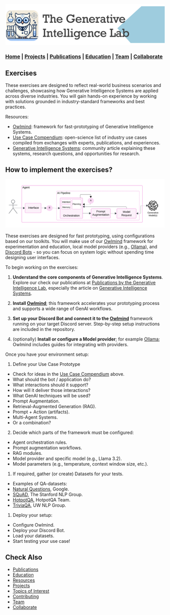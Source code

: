 ![GenI-Lab Banner](./images/genilab-banner.png)

### [Home](index.md) | [Projects](projects.md) | [Publications](knowledge.md) | [Education](knowledge.md#education) | [Team](people.md) | [Collaborate](collaborate.md)


## Exercises

These exercises are designed to reflect real-world business scenarios and challenges, showcasing how Generative Intelligence Systems are applied across diverse industries. You will gain hands-on experience by working with solutions grounded in industry-standard frameworks and best practices.

Resources:

* [Owlmind](https://github.com/genilab-fau/owlmind): framework for fast-prototyping of Generative Intelligence Systems.
* [Use Case Compendium](https://docs.google.com/spreadsheets/d/1Ge2chxRrBjILHkZthtzymqAbs3TkwrGiMMge23zC8jA/edit?usp=sharing): open-science list of industry use cases compiled from exchanges with experts, publications, and experiences.
* [Generative Intelligence Systems](https://medium.com/generative-intelligence-lab/generative-intelligence-systems-concepts-and-research-opportunities-0740b1b5c7eb): community article explaining these systems, research questions, and opportunities for research.


## How to implement the exercises?

![GenI System Architecture](./images/docs/genai-arch.png)

These exercises are designed for fast prototyping, using configurations based on our toolkits. You will make use of our [Owlmind](https://github.com/genilab-fau/owlmind) framework for experimentation and education, local model providers (e.g., [Ollama](http://www.ollama.com)), and [Discord Bots](http://www.discord.com) - so you can focus on system logic without spending time designing user interfaces.


To begin working on the exercises:

1. **Understand the core components of Generative Intelligence Systems**. Explore our check our publications at [Publications by the Generative Intelligence Lab](https://medium.com/generative-intelligence-lab), especially the article on [Generative Intelligence Systems](https://medium.com/generative-intelligence-lab/generative-intelligence-systems-concepts-and-research-opportunities-0740b1b5c7eb).

1. **Install [Owlmind](https://github.com/genilab-fau/owlmind)**; this framework accelerates your prototyping process and supports a wide range of GenAI workflows.

1. **Set up your Discord Bot and connect it to the [Owlmind](https://github.com/genilab-fau/owlmind)** framework running on your target Discord server. Step-by-step setup instructions are included in the repository.

1. (optionally) **Install or configure a Model provider**; for example [Ollama](http://www.ollama.com); Owlmind includes guides for integrating with providers.


Once you have your environment setup:

1. Define your Use Case Prototype
 * Check for ideas in the [Use Case Compendium](#exercises) above.
 * What should the bot / application do?
 * What interactions should it support?
 * How will it deliver those interactions?
 * What GenAI techniques will be used?
 * Prompt Augmentation.
 * Retrieval-Augmented Generation (RAG).
 * Prompt + Action (artifacts).
 * Multi-Agent Systems.
 * Or a combination?

2. Decide which parts of the framework must be configured:
 * Agent orchestration rules.
 * Prompt augmentation workflows.
 * RAG modules.
 * Model provider and specific model (e.g., Llama 3.2).
 * Model parameters (e.g., temperature, context window size, etc.).

1. If required, gather (or create) Datasets for your tests.
 * Examples of QA-datasets:
 * [Natural Questions](https://ai.google.com/research/NaturalQuestions), Google.
 * [SQuAD](https://rajpurkar.github.io/SQuAD-explorer/), The Stanford NLP Group.
 * [HotpotQA](https://hotpotqa.github.io/), HotpotQA Team.
 * [TriviaQA](http://nlp.cs.washington.edu/triviaqa/), UW NLP Group.

1. Deploy your setup: 
 * Configure Owlmind.
 * Deploy your Discord Bot.
 * Load your datasets.
 * Start testing your use case!


## Check Also

* [Publications](knowledge.md#publications)
* [Education](knowledge.md#education)
* [Resources](projects.md#resources)
* [Projects](projects.md)
* [Topics of Interest](projects.md#topics-of-interest)
* [Contributing](contribute.md)
* [Team](people.md)
* [Collaborate](collaborate.md)
 
 
